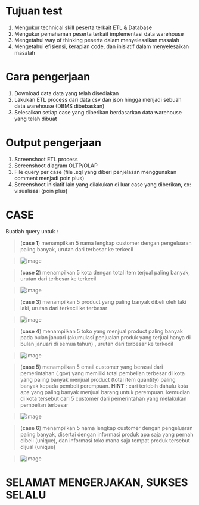 # Tujuan test
1. Mengukur technical skill peserta terkait ETL & Database
2. Mengukur pemahaman peserta terkait implementasi data warehouse
3. Mengetahui way of thinking peserta dalam menyelesaikan masalah
4. Mengetahui efisiensi, kerapian code, dan inisiatif dalam menyelesaikan masalah


# Cara pengerjaan
1. Download data data yang telah disediakan
2. Lakukan ETL process dari data csv dan json hingga menjadi sebuah data warehouse (DBMS dibebaskan)
3. Selesaikan setiap case yang diberikan berdasarkan data warehouse yang telah dibuat

# Output pengerjaan
1. Screenshoot ETL process
2. Screenshoot diagram OLTP/OLAP
3. File query per case (file .sql yang diberi penjelasan menggunakan comment menjadi poin plus)
4. Screenshoot inisiatif lain yang dilakukan di luar case yang diberikan, ex: visualisasi (poin plus)

# CASE
Buatlah query untuk :

> (**case 1**) menampilkan 5 nama lengkap customer dengan pengeluaran paling banyak, urutan dari terbesar ke terkecil

> ![image](https://github.com/saefullalam/technical-test-jasamedika/assets/47917349/a108a965-d79d-4390-8922-958a7fb217b4)

> (**case 2**) menampilkan 5 kota dengan total item terjual paling banyak, urutan dari terbesar ke terkecil

> ![image](https://github.com/saefullalam/technical-test-jasamedika/assets/47917349/d47a17f3-5a3a-4051-b426-be5e2868d00d)

> (**case 3**) menampilkan 5 product yang paling banyak dibeli oleh laki laki, urutan dari terkecil ke terbesar

> ![image](https://github.com/saefullalam/technical-test-jasamedika/assets/47917349/3bdb8edb-0aa6-4557-87fb-5325b144867b)

> (**case 4**) menampilkan 5 toko yang menjual product paling banyak pada bulan januari (akumulasi penjualan produk yang terjual hanya di bulan januari di semua tahun) , urutan dari terbesar ke terkecil

> ![image](https://github.com/saefullalam/technical-test-jasamedika/assets/47917349/a4b24e18-0411-472d-b5ee-c120ce124787)

> (**case 5**) menampilkan 5 email customer yang berasal dari pemerintahan (.gov) yang memiliki total pembelian terbesar di kota yang paling banyak menjual product (total item quantity) paling banyak kepada pembeli perempuan.
**HINT** : cari terlebih dahulu kota apa yang paling banyak menjual barang untuk perempuan. kemudian di kota tersebut cari 5 customer dari pemerintahan yang melakukan pembelian terbesar

>  ![image](https://github.com/saefullalam/technical-test-jasamedika/assets/47917349/460a627f-933a-4a21-94c8-0a16f432307a)

> (**case 6**) menampilkan 5 nama lengkap customer dengan pengeluaran paling banyak, disertai dengan informasi produk apa saja yang pernah dibeli (unique), dan informasi toko mana saja tempat produk tersebut dijual (unique)

> ![image](https://github.com/saefullalam/technical-test-jasamedika/assets/47917349/7a561bff-cc21-4e2e-aace-2246f427b630)


# SELAMAT MENGERJAKAN, SUKSES SELALU


